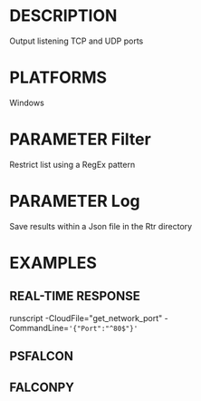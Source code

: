 # DESCRIPTION
Output listening TCP and UDP ports

# PLATFORMS
Windows

# PARAMETER Filter
Restrict list using a RegEx pattern

# PARAMETER Log
Save results within a Json file in the Rtr directory

# EXAMPLES

## REAL-TIME RESPONSE
runscript -CloudFile="get_network_port" -CommandLine=```'{"Port":"^80$"}'```

## PSFALCON

## FALCONPY
